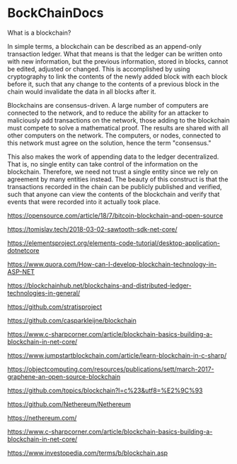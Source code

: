 # BockChainDocs
 What is a blockchain?

In simple terms, a blockchain can be described as an append-only transaction ledger. What that means is that the ledger can be written onto with new information, but the previous information, stored in blocks, cannot be edited, adjusted or changed. This is accomplished by using cryptography to link the contents of the newly added block with each block before it, such that any change to the contents of a previous block in the chain would invalidate the data in all blocks after it.

Blockchains are consensus-driven. A large number of computers are connected to the network, and to reduce the ability for an attacker to maliciously add transactions on the network, those adding to the blockchain must compete to solve a mathematical proof. The results are shared with all other computers on the network. The computers, or nodes, connected to this network must agree on the solution, hence the term "consensus."
 
This also makes the work of appending data to the ledger decentralized. That is, no single entity can take control of the information on the blockchain. Therefore, we need not trust a single entity since we rely on agreement by many entities instead. The beauty of this construct is that the transactions recorded in the chain can be publicly published and verified, such that anyone can view the contents of the blockchain and verify that events that were recorded into it actually took place.


https://opensource.com/article/18/7/bitcoin-blockchain-and-open-source

https://tomislav.tech/2018-03-02-sawtooth-sdk-net-core/

https://elementsproject.org/elements-code-tutorial/desktop-application-dotnetcore

https://www.quora.com/How-can-I-develop-blockchain-technology-in-ASP-NET

https://blockchainhub.net/blockchains-and-distributed-ledger-technologies-in-general/

https://github.com/stratisproject

https://github.com/casparkleijne/blockchain

https://www.c-sharpcorner.com/article/blockchain-basics-building-a-blockchain-in-net-core/ 

https://www.jumpstartblockchain.com/article/learn-blockchain-in-c-sharp/

https://objectcomputing.com/resources/publications/sett/march-2017-graphene-an-open-source-blockchain

https://github.com/topics/blockchain?l=c%23&utf8=%E2%9C%93

https://github.com/Nethereum/Nethereum

https://nethereum.com/

https://www.c-sharpcorner.com/article/blockchain-basics-building-a-blockchain-in-net-core/

https://www.investopedia.com/terms/b/blockchain.asp
